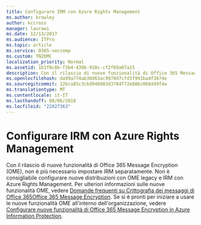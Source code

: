 ```yaml
---
title: Configurare IRM con Azure Rights Management
ms.author: krowley
author: kccross
manager: laurawi
ms.date: 12/13/2017
ms.audience: ITPro
ms.topic: article
ms.service: O365-seccomp
ms.custom: TN2DMC
localization_priority: Normal
ms.assetid: 1b1f8c8b-f3b4-439b-910c-cf2f89a07a15
description: Con il rilascio di nuove funzionalità di Office 365 Message Encryption (OME), non è più necessario impostare IRM separatamente. Non è consigliabile configurare nuove distribuzioni con OME legacy e IRM con Azure Rights Management. Per ulteriori informazioni sulle nuove funzionalità OME, vedere Domande frequenti su Crittografia dei messaggi di Office 365Office 365 Message Encryption. Se si è pronti per iniziare a usare le nuove funzionalità OME all'interno dell'organizzazione, vedere Configurare nuove funzionalità di Office 365 Message Encryption in Azure Information Protection.
ms.openlocfilehash: da99a774ab30d63ac9970d7cfd3f991ba4f3674e
ms.sourcegitcommit: 22bca85c3c6d946083d3784f72e886c068d49f4a
ms.translationtype: MT
ms.contentlocale: it-IT
ms.lasthandoff: 08/06/2018
ms.locfileid: "22027363"
---
```

# <a name="configure-irm-to-use-azure-rights-management"></a>Configurare IRM con Azure Rights Management

Con il rilascio di nuove funzionalità di Office 365 Message Encryption (OME), non è più necessario impostare IRM separatamente. Non è consigliabile configurare nuove distribuzioni con OME legacy e IRM con Azure Rights Management. Per ulteriori informazioni sulle nuove funzionalità OME, vedere [Domande frequenti su Crittografia dei messaggi di Office 365Office 365 Message Encryption](https://support.office.com/article/0432dce9-d9b6-4e73-8a13-4a932eb0081e). Se si è pronti per iniziare a usare le nuove funzionalità OME all'interno dell'organizzazione, vedere [Configurare nuove funzionalità di Office 365 Message Encryption in Azure Information Protection](https://support.office.com/article/7ff0c040-b25c-4378-9904-b1b50210d00e).
  

